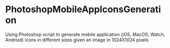 # PhotoshopMobileAppIconsGeneration
Using Photoshop script to generate mobile application (iOS, MacOS, Watch, Android) icons in different sizes given an image in 1024X1024 pixels
